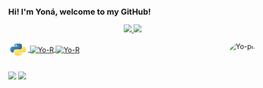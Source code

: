 ### Hi! I'm Yoná, welcome to my GitHub! 


<div align="center">
  <a href="https://github.com/yonahirakawa">
  <img height="150em" src="https://github-readme-stats.vercel.app/api?username=yonahirakawa&show_icons=true&theme=tokyonight&include_all_commits=true&count_private=true"/>
  <img height="100em" src="https://github-readme-stats.vercel.app/api/top-langs/?username=yonahirakawa&layout=compact&langs_count=7&theme=tokyonight"/>
</div>

<div style="display: inline_block"><br>
  <img align="center" alt="Yo-Python" height="30" width="40" src="https://raw.githubusercontent.com/devicons/devicon/master/icons/python/python-original.svg">
  <img align="center" alt="Yo-R" height="30" width="40" src="https://cdn.jsdelivr.net/gh/devicons/devicon/icons/r/r-original.svg">
  <img align="center" alt="Yo-R" height="30" width="40" src="https://upload.wikimedia.org/wikipedia/commons/thumb/b/b8/Fortran_logo.svg/800px-Fortran_logo.svg.png">


  <img align="right" alt="Yo-pic" height="150" style="border-radius:50px;" src="https://cdn.discordapp.com/attachments/905616949684346942/905623492148473876/picasion.com_43481b1c2888362df6bf771af63579a9.gif">
</div>
  
  ##
  
<div> 
  <a href = "mailto:hirakawayona@gmail.com"><img src="https://img.shields.io/badge/-Gmail-%23333?style=for-the-badge&logo=gmail&logoColor=white" target="_blank"></a>
  <a href="https://www.linkedin.com/in/yona-hirakawa" target="_blank"><img src="https://img.shields.io/badge/-LinkedIn-%230077B5?style=for-the-badge&logo=linkedin&logoColor=white" target="_blank"></a> 
 
</div>
